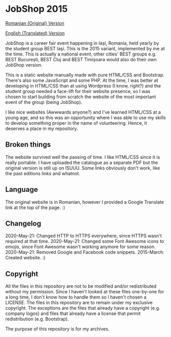 # JobShop 2015

[Romanian (Original) Version](https://dragosprju.github.io/jobshop/)

[English (Translated) Version](https://translate.google.com/translate?sl=ro&tl=en&u=https%3A%2F%2Fdragosprju.github.io%2Fjobshop%2F)

JobShop is a career fair event happening in Iași, Romania, held yearly by the student group BEST Iași. This is the 2015 variant, implemented by me at the time. This is actually a national event, other cities' BEST groups e.g. BEST București, BEST Cluj and BEST Timișoara would also do their own JobShop version.

This is a static website manually made with pure HTML/CSS and Bootstrap. There's also some JavaScript and some PHP. At the time, I was better at developing in HTML/CSS than at using Wordpress (I know, right?) and the student group needed a face-lift for their website presence, so I was chosen to start building from scratch the website of the most important event of the group (being JobShop).

I like nice websites (Awwwards anyone?) and I've learned HTML/CSS at a young age, and so this was an opportunity where I was able to use my skills to develop something proper in the name of volunteering. Hence, it deserves a place in my repository.

## Broken things

The website survived well the passing of time. I like HTML/CSS since it is really portable. I have uploaded the catalogue as a separate PDF but the original version is still up on ISUUU. Some links obviously don't work, like the past editions links and whatnot.

## Language

The original website is in Romanian, however I provided a Google Translate link at the top of the page. :)

## Changelog

2020-May-21: Changed HTTP to HTTPS everywhere, since HTTPS wasn't required at that time.
2020-May-21: Changed some Font Awesome icons to emojis, since Font Awesome wasn't working anymore for some reason.
2020-May-21: Removed Google and Facebook code snippets.
2015-March: Created website. :)

## Copyright

All the files in this repository are not to be modified and/or redistributed without my permission. Since I haven't looked at these files one-by-one for a long time, I don't know how to handle them so I haven't chosen a LICENSE. The files in this repository are to remain under my exclusive copyright. The exceptions are the files that already have a copyright (e.g. company logos) and files that already have a license that permit redistribution (e.g. Bootstrap).

The purpose of this repository is for my archives.
